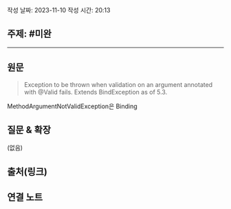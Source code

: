 작성 날짜: 2023-11-10
작성 시간: 20:13

## 주제: #미완

----
## 원문

> Exception to be thrown when validation on an argument annotated with @Valid fails. Extends BindException as of 5.3.

MethodArgumentNotValidException은 Binding
## 질문 & 확장

(없음)

## 출처(링크)


## 연결 노트










